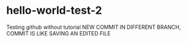 # hello-world-test-2
Testing github without tutorial
NEW COMMIT IN DIFFERENT BRANCH, COMMIT IS LIKE SAVING AN EDITED FILE
